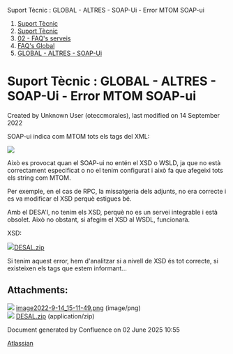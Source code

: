 Suport Tècnic : GLOBAL - ALTRES - SOAP-Ui - Error MTOM SOAP-ui  

1.  [Suport Tècnic](index.md)
2.  [Suport Tècnic](13893782.md)
3.  [02 - FAQ's serveis](26313393.md)
4.  [FAQ's Global](28705585.md)
5.  [GLOBAL - ALTRES - SOAP-Ui](GLOBAL---ALTRES---SOAP-Ui_41523727.md)

Suport Tècnic : GLOBAL - ALTRES - SOAP-Ui - Error MTOM SOAP-ui
==============================================================

Created by Unknown User (oteccmorales), last modified on 14 September 2022

SOAP-ui indica com MTOM tots els tags del XML:

![](attachments/77824444/77824445.png)

  

  

Això es provocat quan el SOAP-ui no entén el XSD o WSLD, ja que no està correctament especificat o no el tenim configurat i això fa que afegeixi tots els string com MTOM.

  

Per exemple, en el cas de RPC, la missatgeria dels adjunts, no era correcte i es va modificar el XSD perquè estigues bé.

  

Amb el DESA'l, no tenim els XSD, perquè no es un servei integrable i està obsolet. Això no obstant, si afegim el XSD al WSDL, funcionarà. 

XSD:

[![](download/resources/com.atlassian.confluence.plugins.confluence-view-file-macro:view-file-macro-resources/images/placeholder-medium-zip.png)DESAL.zip](/download/attachments/77824444/DESAL.zip?version=1&modificationDate=1663161617449&api=v2)

  

Si tenim aquest error, hem d'analitzar si a nivell de XSD és tot correcte, si existeixen els tags que estem informant...

Attachments:
------------

![](images/icons/bullet_blue.gif) [image2022-9-14\_15-11-49.png](attachments/77824444/77824445.png) (image/png)  
![](images/icons/bullet_blue.gif) [DESAL.zip](attachments/77824444/77824446.zip) (application/zip)  

Document generated by Confluence on 02 June 2025 10:55

[Atlassian](http://www.atlassian.com/)